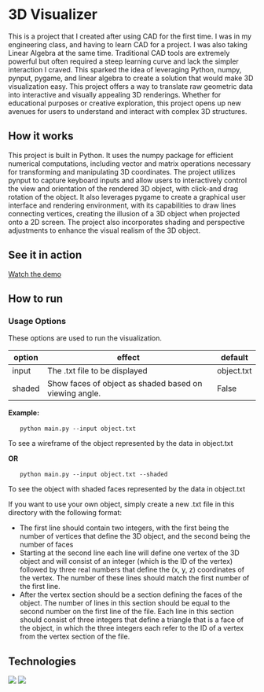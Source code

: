 # 3D Visualizer

This is a project that I created after using CAD for the first time. I was in my engineering class, and having to learn CAD for a project. I was also taking Linear Algebra at the same time. Traditional CAD tools are extremely powerful but often required a steep learning curve and lack the simpler interaction I craved. This sparked the idea of leveraging Python, numpy, pynput, pygame, and linear algebra to create a solution that would make 3D visualization easy. This project offers a way to translate raw geometric data into interactive and visually appealing 3D renderings. Whether for educational purposes or creative exploration, this project opens up new avenues for users to understand and interact with complex 3D structures.

## How it works
This project is built in Python. It uses the numpy package for efficient numerical computations, including vector and matrix operations necessary for transforming and manipulating 3D coordinates. The project utilizes pynput to capture keyboard inputs and allow users to interactively control the view and orientation of the rendered 3D object, with click-and drag rotation of the object. It also leverages pygame to create a graphical user interface and rendering environment, with its capabilities to draw lines connecting vertices, creating the illusion of a 3D object when projected onto a 2D screen. The project also incorporates shading and perspective adjustments to enhance the visual realism of the 3D object.

## See it in action
[Watch the demo](https://youtu.be/dsEMaCYsBhw)

## How to run

### Usage Options

These options are used to run the visualization.

| option | effect | default |
| ----   |  ----- |  ----- |
| input | The .txt file to be displayed | object.txt |
| shaded | Show faces of object as shaded based on viewing angle. | False |

**Example:**

&nbsp;&nbsp;&nbsp;&nbsp;&nbsp;&nbsp;```python main.py --input object.txt```

To see a wireframe of the object represented by the data in object.txt

**OR**

&nbsp;&nbsp;&nbsp;&nbsp;&nbsp;&nbsp;```python main.py --input object.txt --shaded```

To see the object with shaded faces represented by the data in object.txt


If you want to use your own object, simply create a new .txt file in this directory with the following format:
- The first line should contain two integers, with the first being the number of vertices that define the 3D object, and the second being the number of faces
- Starting at the second line each line will define one vertex of the 3D object and will consist of an integer (which is the ID of the vertex) followed by three real numbers that define the (x, y, z) coordinates of the vertex. The number of these lines should match the first number of the first line.
- After the vertex section should be a section defining the faces of the object. The number of lines in this section should be equal to the second number on the first line of the file. Each line in this section should consist of three integers that define a triangle that is a face of the object, in which the three integers each refer to the ID of a vertex from the vertex section of the file.


## Technologies 

<img src="https://img.shields.io/badge/python-3670A0?style=for-the-badge&logo=python&logoColor=ffdd54"/>
<img src="https://custom-icon-badges.demolab.com/badge/pygame-150458.svg?logo=grey-pygame"/>

